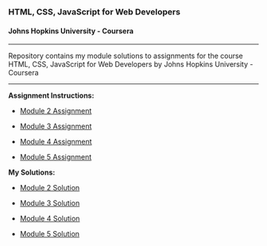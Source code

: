 ### HTML, CSS, JavaScript for Web Developers
#### Johns Hopkins University - Coursera

---
Repository contains my module solutions to assignments for the course HTML, CSS, JavaScript for Web Developers by Johns Hopkins University - Coursera

---
**Assignment Instructions:**

- [Module 2 Assignment](https://github.com/jhu-ep-coursera/fullstack-course4/blob/master/assignments/assignment2/Assignment-2.md)

- [Module 3 Assignment](https://github.com/jhu-ep-coursera/fullstack-course4/blob/master/assignments/assignment3/Assignment-3.md)

- [Module 4 Assignment](https://github.com/jhu-ep-coursera/fullstack-course4/blob/master/assignments/assignment4/Assignment-4.md)

- [Module 5 Assignment](https://github.com/jhu-ep-coursera/fullstack-course4/blob/master/assignments/assignment5/Assignment-5.md)

**My Solutions:**

- [Module 2 Solution](https://julianadecarvalho.github.io/module2-solution/)

- [Module 3 Solution](https://julianadecarvalho.github.io/module3-solution/)

- [Module 4 Solution](https://julianadecarvalho.github.io/module4-solution/)

- [Module 5 Solution]()
